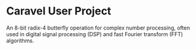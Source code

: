 # Caravel User Project

An 8-bit radix-4 butterfly operation for complex number processing, often used in digital signal processing (DSP) and fast Fourier transform (FFT) algorithms.
